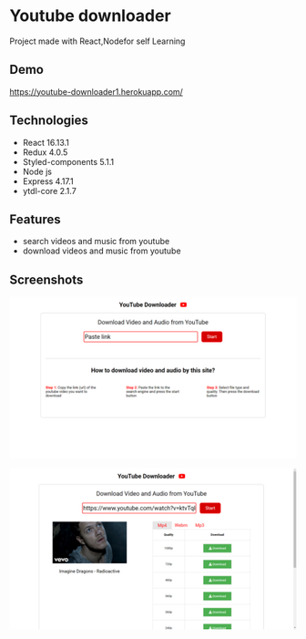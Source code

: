 # Youtube downloader

Project made with React,Nodefor self Learning

## Demo

https://youtube-downloader1.herokuapp.com/

## Technologies

- React 16.13.1
- Redux 4.0.5
- Styled-components 5.1.1
- Node js
- Express 4.17.1
- ytdl-core 2.1.7

## Features

- search videos and music from youtube
- download videos and music from youtube

## Screenshots

![mainPage](./screenshots/1.png)

![Download](./screenshots/2.png)
